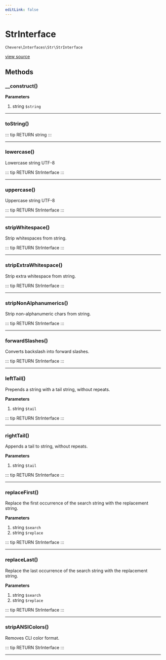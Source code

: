```yaml
---
editLink: false
---
```


# StrInterface

`Chevere\Interfaces\Str\StrInterface`

[view source](https://github.com/chevere/chevere/blob/master/interfaces/Str/StrInterface.php)

## Methods

### __construct()

**Parameters**

1. string `$string`

---

### toString()

::: tip RETURN
string
:::

---

### lowercase()

Lowercase string UTF-8

::: tip RETURN
StrInterface
:::

---

### uppercase()

Uppercase string UTF-8

::: tip RETURN
StrInterface
:::

---

### stripWhitespace()

Strip whitespaces from string.

::: tip RETURN
StrInterface
:::

---

### stripExtraWhitespace()

Strip extra whitespace from string.

::: tip RETURN
StrInterface
:::

---

### stripNonAlphanumerics()

Strip non-alphanumeric chars from string.

::: tip RETURN
StrInterface
:::

---

### forwardSlashes()

Converts backslash into forward slashes.

::: tip RETURN
StrInterface
:::

---

### leftTail()

Prepends a string with a tail string, without repeats.

**Parameters**

1. string `$tail`

::: tip RETURN
StrInterface
:::

---

### rightTail()

Appends a tail to string, without repeats.

**Parameters**

1. string `$tail`

::: tip RETURN
StrInterface
:::

---

### replaceFirst()

Replace the first occurrence of the search string with the replacement
string.

**Parameters**

1. string `$search`
2. string `$replace`

::: tip RETURN
StrInterface
:::

---

### replaceLast()

Replace the last occurrence of the search string with the replacement string.

**Parameters**

1. string `$search`
2. string `$replace`

::: tip RETURN
StrInterface
:::

---

### stripANSIColors()

Removes CLI color format.

::: tip RETURN
StrInterface
:::

---

